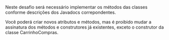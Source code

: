 Neste desafio será necessário implementar os métodos das classes conforme descrições dos Javadocs correpondentes.

Você poderá criar novos atributos e métodos, mas é proibido mudar a assinatura dos métodos e construtores já
existentes, exceto o construtor da classe CarrinhoCompras.